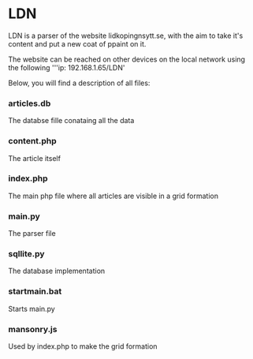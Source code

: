 # LDN
LDN is a parser of the website lidkopingnsytt.se, with the aim to take it's content and put a new coat of ppaint on it.

The website can be reached on other devices on the local network using the following '''ip: 192.168.1.65/LDN'
  
Below, you will find a description of all files:

### articles.db
The databse fille conataing all the data  

### content.php
The article itself 

### index.php
The main php file where all articles are visible in a grid formation

### main.py
The parser file

### sqllite.py
The database implementation

### startmain.bat
Starts main.py 

### mansonry.js
Used by index.php to make the grid formation

